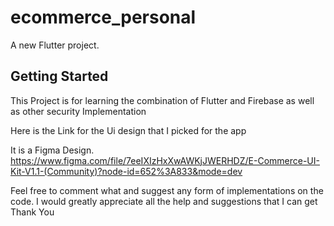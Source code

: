 # ecommerce_personal

A new Flutter project.

## Getting Started

This Project is for learning the combination of Flutter and Firebase as well as other security Implementation

Here is the Link for the Ui design that I picked for the app

It is a Figma Design. 
https://www.figma.com/file/7eeIXIzHxXwAWKjJWERHDZ/E-Commerce-UI-Kit-V1.1-(Community)?node-id=652%3A833&mode=dev

Feel free to comment what and suggest any form of implementations on the code. I would greatly appreciate all the help and suggestions that I can get
Thank You
